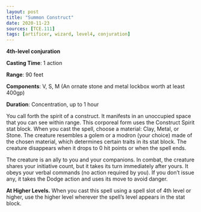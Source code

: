 ```yaml
---
layout: post
title: "Summon Construct"
date: 2020-11-23
sources: [TCE.111]
tags: [artificer, wizard, level4, conjuration]
---
```


**4th-level conjuration**

**Casting Time**: 1 action

**Range**: 90 feet

**Components**: V, S, M (An ornate stone and metal lockbox worth at least 400gp)

**Duration**: Concentration, up to 1 hour

You call forth the spirit of a construct. It manifests in an unoccupied space that you can see within range. This corporeal form uses the Construct Spirit stat block. When you cast the spell, choose a material: Clay, Metal, or Stone. The creature resembles a golem or a modron (your choice) made of the chosen material, which determines certain traits in its stat block. The creature disappears when it drops to 0 hit points or when the spell ends.

The creature is an ally to you and your companions. In combat, the creature shares your initiative count, but it takes its turn immediately after yours. It obeys your verbal commands (no action required by you). If you don’t issue any, it takes the Dodge action and uses its move to avoid danger.

**At Higher Levels.** When you cast this spell using a spell slot of 4th level or higher, use the higher level wherever the spell’s level appears in the stat block.
